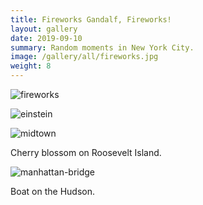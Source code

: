 ```yaml
---
title: Fireworks Gandalf, Fireworks!
layout: gallery
date: 2019-09-10
summary: Random moments in New York City.
image: /gallery/all/fireworks.jpg
weight: 8
---
```


![fireworks](/gallery/all/fireworks.jpg)

![einstein](/gallery/all/graffiti.jpg)

![midtown](/gallery/all/cherry.jpg)

Cherry blossom on Roosevelt Island.

![manhattan-bridge](/gallery/all/boat-on-hudson-river-ps.jpg)

Boat on the Hudson.